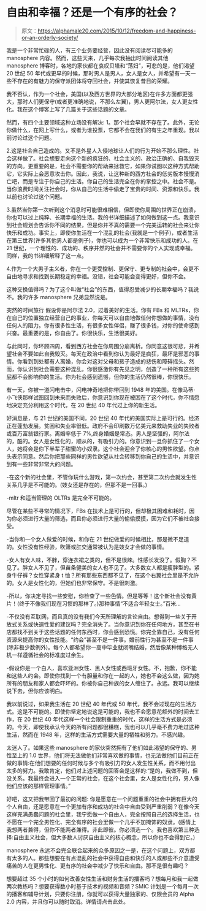 # 自由和幸福？还是一个有序的社会？

> 原文：<https://alphamale20.com/2015/10/12/freedom-and-happiness-or-an-orderly-society/>

我是一个非常忙碌的人，有三个业务要经营，因此没有阅读尽可能多的 manosphere 内容。然而，这些天来，几乎每次我抽出时间阅读其他 manosphere 博客时，各地的家伙都在哀叹贝塔和“荡妇”，可悲的是，他们渴望 20 世纪 50 年代或更早的时候，那时男人是男人，女人是女人，并希望有一天一些不存在的有魅力的保守派团体将夺回社会，并使其恢复昔日的荣耀。

我不否认，作为一个社会，美国(以及西方世界的大部分地区)在许多方面都更强大，那时人们更保守(或者更准确地说，不那么左翼)，男人更阿尔法，女人更女性化。我在这个博客上写了几篇关于这些话题的文章。

然而，有四个主要领域这种立场没有解决:
1。那个社会早就不存在了。此外，无论你做什么，在网上写什么，或者为谁投票，它都不会在我们的有生之年重现。我以前讨论过这个问题。

2.这是社会自己造成的。又不是外星人入侵地球让人们的行为开始不那么理性。社会这样做了。社会想要走向这个新的疯狂的、社会主义的、政治正确的、自我毁灭的方向。更重要的是，社会不需要你的帮助来拯救它，如果你试图以这种方式帮助它，它实际上会恶意攻击你。因此，我说，让这种新的西方社会的低劣版本慢慢消亡吧，而是专注于你自己的生活。你自己的生活完全在你的掌控之中。社会不是。当你浪费时间关注社会时，你从自己的生活中偷走了宝贵的时间、资源和快乐。我以前也讨论过这个问题。

3.虽然当你第一次听到这个消息时可能很难相信，但即使你周围的世界正在崩溃，你也可以过上纯粹、长期幸福的生活。我的书详细描述了如何做到这一点。我意识到社会规划会告诉你不同的结果，但是你并不真的需要一个完美运转的社会来让你快乐和成功。事实上，即使你生活在一个混乱的社会(我就是一个例子)，或者生活在第三世界(许多其他男人都是例子)，你也可以成为一个非常快乐和成功的人。在 21 世纪，一个理性的、成功的、秩序井然的社会并不需要你的个人实现或幸福。同样，我的书详细解释了这一点。

4.作为一个大男子主义者，你在一个更受控制、更保守、更专制的社会中，会更不自由地寻求和找到长期稳定的幸福。没错，社会可能会变得更好，但你不会。

这种交换值得吗？为了这个叫做“社会”的东西，值得忍受减少的长期幸福吗？我说不。我的许多 manosphere 兄弟显然说是。

突然的时间旅行
假设你是阿尔法 2.0，过着美好的生活。你有 FBs 和 MLTRs，你在自己的位置独立经营自己的事业，你每天可以自由地做任何你想做的事情，没有任何人的阻力。你有很多性生活，有很多女性伴侣，赚了很多钱，对你的使命感到兴奋。最重要的是，你自由了。你很快乐，生活很美好。

与此同时，你环顾四周，看到西方社会在你周围分崩离析。你同意这很可悲，并希望社会不要如此自我毁灭。每天在政治中看到你认为最好是疯狂，最坏是邪恶的事情。你看到到处都有人离婚，你会对这对父母和孩子造成的悲伤和障碍摇头。然而，你认识到社会需要这种混乱，你很感激你有先见之明，创造了一种所有这些狗屁都不会影响你的生活。你为社会感到遗憾，但你的生活仍然很棒，你很快乐。

有一天，你被一道闪电击中，闪电神奇地把你带回到 1948 年的美国。在像马蒂·小飞侠那样试图回到未来而失败后，你意识到你现在被困在了这个时代，你不情愿地决定充分利用这个时代，在 20 世纪 40 年代过上你的新生活。

好消息是，与 21 世纪的美国不同，20 世纪 40 年代的美国实际上是可行的。经济正在蓬勃发展。贫困和失业率很低。政府不会印刷数万亿美元来救助失业的失败者或百万富翁银行家。离婚率低于 7%,终身婚姻是常态。男人是坚强的，阿尔法的，酷的。女人是女性化的，顺从的，有吸引力的。你意识到一旦你抓住了一个女人，她将会是你下半辈子甜蜜的小奴隶。这个社会迎合了你核心的男性欲望。你点头表示同意。然后你把那些同样的男性欲望从社会转移到你自己的生活中，并意识到有一些非常非常大的问题。

-在这个新的社会里，不管你玩什么游戏，第一次约会，甚至第二次约会就发生性关系几乎是不可能的。(妓女还是存在的，但那不是一回事。)

-mltr 和适当管理的 OLTRs 是完全不可能的。

尽管在某些不寻常的情况下，FBs 在技术上是可行的，但却极其困难和耗时，因为你必须进行大量的筛选，而且你必须进行大量的偷偷摸摸，因为它们不被社会接受。

-当你和一个女人做爱的时候，和你在 21 世纪做爱的时候相比，那是微不足道的。女性没有性经验，吹箫或肛交通常被认为是妓女才会做的事情。

-女人有女人味，不胖，穿连衣裙之类的，但不是很辣。性感长发没了。假胸？不见了。胖女人不见了，但苗条健美的女人也不见了。大多数女人都是瘦胖型的。紧身牛仔裤？女性穿紧身 t 恤？所有那些东西都不见了，在这个右翼社会里是不允许的。女人是女性化的，但她们也非常保守。不是很刺激。

-所以，你决定寻找一些安慰，你检查了一些色情。但是等等！这个新社会没有黄片！(终于不像我们现在习惯的那样了。)那种事情“不适合年轻女士。”百米...

-不仅没有互联网，而且真的没有我们今天所理解的言论自由。想得到一些关于开放式关系或快速性爱的建议吗？完全消失了。当你意识到你在任何地方，甚至在书店都找不到关于这些话题的任何东西时，你会感到恐慌。你完全靠自己，没有任何资源来提高你的女性技能。“约会”甚至不是一件事。婚前性行为甚至不是一件事(除非极少数例外)。每个人都希望你一高中毕业就闭嘴结婚，然后像某种博格无人机一样遵循社会的标准度过余生。

-假设你是一个白人，喜欢亚洲女性、黑人女性或西班牙女性。不，抱歉，你不能和这些人约会。即使你找到一个有胆量和你在一起的人，她也不会这么做，因为她所有的朋友和家人都会吓坏的。你被你自己种族的女人缠住了。永远。我可以继续说下去，但你应该明白。

我以前说过，如果我生活在 20 世纪 40 年代或 50 年代，我不会过现在的生活方式。这是不可能的。即使你坚定地说这是可能的，我也不会愿意花额外的时间去工作，在 20 世纪 40 年代这样一个社会限制重重的时代，这样的生活方式是必须的。今天，即使我承认今天的所有问题都很糟糕，我也可以几乎毫不费力地过这种生活，然而在 1948 年，这样的生活方式需要大量的牺牲和努力。不感兴趣。

太迷人了。如果这些 manosphere 的家伙突然拥有了他们如此渴望的保守的、男性至上的 1.0 世界，他们将无法做他们非常喜欢做的事情，也无法做他们目前正在做的事情:在他们想要的任何时候与多个有吸引力的女人发生性关系，而不用付出太多的努力。我敢肯定，他们对上述问题的回答会是这样的:“是的，我做不到，但没关系。我最终会进入一个正常的社会，在这个社会里，女人是女性化的，男人像他们应该的那样管理事情。”

好吧，这又把我带回了最初的问题:
你是愿意在一个问题重重的社会中拥有巨大的个人自由，还是愿意在一个更加有序和成功的社会中自由受到严重削弱？在像今天这样充满愚蠢问题的社会里，我宁愿做一个自由人，完全按照自己的选择生活，也不愿在一个完全男性化、完全有序的社会里做一个几乎不加掩饰的奴隶。(感情上我想两者兼得，但你不能两者兼得。非此即彼。你必须选一个。我也喜欢第三种选择:自由主义社会，但大多数人讨厌自由主义的核心概念，所以你也不会得到它。)

manosphere 永远不会完全联合起来的众多原因之一是，在这个问题上，双方都有太多的人。那些想要在有点混乱的社会中获得自由和快乐的人或那些不介意遭受痛苦的人在更男性化、更有序的社会中减少了快乐和自由。那不是很有趣吗？

想要超过 35 个小时的如何改善女性生活和财务生活的播客吗？想每月和我一起做两次教练吗？想要获得数小时基于技术的视频和音频？SMIC 计划是一个每月一次的播客和辅导计划，只要你注册，你就可以获得大量独家的、仅限会员的 Alpha 2.0 内容，并且你可以随时取消。详情请点击此处。